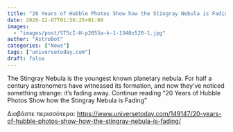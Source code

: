 ```yaml
---
title: "20 Years of Hubble Photos Show how the Stingray Nebula is Fading"
date: 2020-12-07T01:56:25+01:00
images:
  - "images/post/STScI-H-p2055a-k-1-1340x520-1.jpg"
author: "AstroBot"
categories: ["News"]
tags: ["universetoday.com"]
draft: false
---
```


The Stingray Nebula is the youngest known planetary nebula. For half a century astronomers have witnessed its formation, and now they’ve noticed something strange: it’s fading away. Continue reading “20 Years of Hubble Photos Show how the Stingray Nebula is Fading” 

Διαβάστε περισσότερα: https://www.universetoday.com/149147/20-years-of-hubble-photos-show-how-the-stingray-nebula-is-fading/
